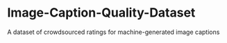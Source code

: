 # Image-Caption-Quality-Dataset
A dataset of crowdsourced ratings for machine-generated image captions

